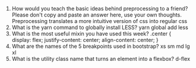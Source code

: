 <!-- Answers to the Self Study Questions go here -->

1. How would you teach the basic ideas behind preprocessing to a friend?  Please don't copy and paste an answer here, use your own thoughts.
  Preprocessing translates a more intuitive version of css into regular css
2. What is the yarn command to globally install LESS?
  yarn global add less
3. What is the most useful mixin you have used this week?
  .center {
    display: flex;
    justify-content: center;
    align-content: center;
  }
4. What are the names of the 5 breakpoints used in bootstrap?
  xs sm md lg xl
5. What is the utility class name that turns an element into a flexbox?
  d-flex
